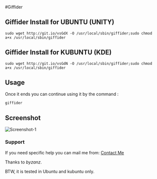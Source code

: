 #Giffider

## Giffider Install for UBUNTU (UNITY)

`sudo wget http://git.io/vsGdX -O /usr/local/sbin/giffider;sudo chmod a+x /usr/local/sbin/giffider`

## Giffider Install for KUBUNTU (KDE)

`sudo wget http://git.io/vsGdN -O /usr/local/sbin/giffider;sudo chmod a+x /usr/local/sbin/giffider`

## Usage

Once it ends you can continue using it by the command : 

`giffider`

## Screenshot

![Screenshot-1](https://raw.githubusercontent.com/obakfahad/giffider/master/screenshot-1.gif "Screenshot-1")

### Support

If you need specific help you can mail me from: [Contact Me](http://obakfahad.github.io/contact/)

Thanks to *byzanz*.

BTW, it is tested in Ubuntu and kubuntu only.
